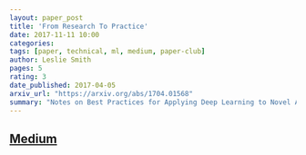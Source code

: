 ```yaml
---
layout: paper_post
title: 'From Research To Practice'
date: 2017-11-11 10:00
categories:
tags: [paper, technical, ml, medium, paper-club]
author: Leslie Smith
pages: 5
rating: 3
date_published: 2017-04-05
arxiv_url: "https://arxiv.org/abs/1704.01568"
summary: "Notes on Best Practices for Applying Deep Learning to Novel Applications"
---
```


## [Medium](https://medium.com/paper-club/language-modeling-survey-333077e43dd9)
